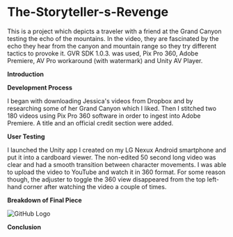 # The-Storyteller-s-Revenge

This is a project which depicts a traveler with a friend at the Grand Canyon testing the echo of the mountains. In the video, they are fascinated by the echo they hear from the canyon and mountain range so they try different tactics to provoke it. GVR SDK 1.0.3. was used, Pix Pro 360, Adobe Premiere, AV Pro workaround (with watermark) and Unity AV Player.

__Introduction__

__Development Process__

I began with downloading Jessica's videos from Dropbox and by researching some of her Grand Canyon which I liked. Then I stitched two 180 videos using Pix Pro 360 software in order to ingest into Adobe Premiere. A title and an official credit section were added. 

__User Testing__

I launched the Unity app I created on my LG Nexux Android smartphone and put it into a cardboard viewer. The non-edited 50 second long video was clear and had a smooth transition between character movements. I was able to upload the video to YouTube and watch it in 360 format. For some reason though, the adjuster to toggle the 360 view disappeared from the top left-hand corner after watching the video a couple of times. 

__Breakdown of Final Piece__

![GitHub Logo](/Screenshots/Android1.png)


__Conclusion__
